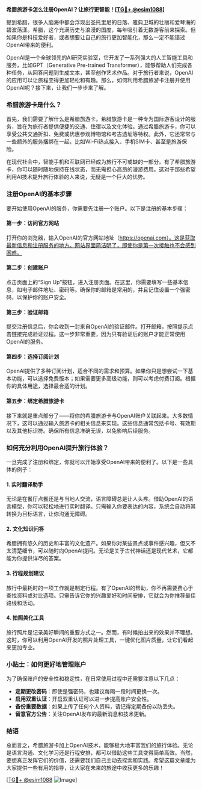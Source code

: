 **希腊旅游卡怎么注册OpenAI？让旅行更智能！[[TG💪+ @esim1088](https://t.me/s/esim1088)]**

提到希腊，很多人脑海中都会浮现出圣托里尼的日落、雅典卫城的壮丽和爱琴海的碧波荡漾。希腊，这个充满历史与浪漫的国度，每年吸引着无数游客前来探索。但如果你是科技爱好者，或者想要让自己的旅行更加智能化，那么一定不能错过OpenAI带来的便利。

OpenAI是一个全球领先的AI研究实验室，它开发了一系列强大的人工智能工具和服务，比如GPT（Generative Pre-trained Transformer），能够帮助人们完成各种任务，从回答问题到生成文本，甚至创作艺术作品。对于旅行者来说，OpenAI的应用可以让旅程变得更加轻松和有趣。那么，如何利用希腊旅游卡注册并使用OpenAI呢？接下来，让我们一步步来了解。

### 希腊旅游卡是什么？

首先，我们需要了解什么是希腊旅游卡。希腊旅游卡是一种专为国际游客设计的服务，旨在为旅行者提供便捷的交通、住宿以及文化体验。通过希腊旅游卡，你可以享受公共交通折扣、免费或优惠参观博物馆和考古遗址等特权。此外，它还常常与一些额外的服务捆绑在一起，比如Wi-Fi热点接入、手机SIM卡、甚至是旅游保险。

在现代社会中，智能手机和互联网已经成为旅行不可或缺的一部分。有了希腊旅游卡，你可以随时随地保持在线状态，而无需担心高昂的漫游费用。这对于那些希望利用AI技术提升旅行体验的人来说，无疑是一个巨大的优势。

### 注册OpenAI的基本步骤

要开始使用OpenAI的服务，你需要先注册一个账户。以下是注册的基本步骤：

#### 第一步：访问官方网站

打开你的浏览器，输入OpenAI的官方网站地址（https://openai.com）。这是获取最新信息和注册服务的地方。网站界面简洁明了，即使你是第一次接触也不会感到困惑。

#### 第二步：创建账户

点击页面上的“Sign Up”按钮，进入注册页面。在这里，你需要填写一些基本信息，如电子邮件地址、密码等。确保你的邮箱是常用的，并且记住设置一个强密码，以保护你的账户安全。

#### 第三步：验证邮箱

提交注册信息后，你会收到一封来自OpenAI的验证邮件。打开邮箱，按照提示点击链接完成验证过程。这一步非常重要，因为只有验证后的账户才能正常使用OpenAI的服务。

#### 第四步：选择订阅计划

OpenAI提供了多种订阅计划，适合不同的需求和预算。如果你只是想尝试一下基本功能，可以选择免费版本；如果需要更多高级功能，则可以考虑付费订阅。根据你的具体用途，选择最合适的计划。

#### 第五步：绑定希腊旅游卡

接下来就是重点部分了——将你的希腊旅游卡与OpenAI账户关联起来。大多数情况下，这可以通过输入旅游卡的相关信息来实现。这些信息通常包括卡号、有效期以及其他标识符。确保所有信息准确无误，以免影响后续服务。

### 如何充分利用OpenAI提升旅行体验？

一旦完成了注册和绑定，你就可以开始享受OpenAI带来的便利了。以下是一些具体的例子：

#### 1. 实时翻译助手

无论是在餐厅点餐还是与当地人交流，语言障碍总是让人头疼。借助OpenAI的语言模型，你可以轻松地进行实时翻译。只需输入你要表达的内容，系统会自动将其转换为目标语言，让你沟通无障碍。

#### 2. 文化知识问答

希腊拥有悠久的历史和丰富的文化遗产。如果你对某些景点或事件感兴趣，但又不太清楚细节，可以随时向OpenAI提问。无论是关于古代神话还是现代艺术，它都能为你提供详尽的答案。

#### 3. 行程规划建议

旅行中最耗时的一项工作就是制定行程。有了OpenAI的帮助，你不再需要费心于查找资料或对比选项。只需告诉它你的兴趣爱好和时间安排，它就会为你推荐最佳路线和活动。

#### 4. 拍照美化工具

旅行照片是记录美好瞬间的重要方式之一。然而，有时候拍出来的效果并不理想。这时，你可以利用OpenAI开发的照片处理工具，一键优化图片质量，让它们看起来更加专业。

### 小贴士：如何更好地管理账户

为了确保账户的安全性和稳定性，在日常使用过程中还需要注意以下几点：

- **定期更改密码**：即使是强密码，也建议每隔一段时间更换一次。
- **启用双重认证**：开启双重认证可以进一步提高账户安全性。
- **备份重要数据**：如果上传了任何个人资料，请记得定期备份以防丢失。
- **留意官方公告**：关注OpenAI发布的最新消息和技术更新。

### 结语

总而言之，希腊旅游卡加上OpenAI技术，能够极大地丰富我们的旅行体验。无论是语言沟通、文化学习还是行程安排，都可以借助这些工具变得简单高效。当然，要想真正发挥它们的价值，还需要我们自己主动去探索和实践。希望这篇文章能为大家提供一些有用的指导，让大家在未来的旅途中收获更多的乐趣！

[[TG💪+ @esim1088](https://t.me/s/esim1088) ![Image](https://i.postimg.cc/4NQfJmqS/Snipaste-2025-05-13-00-14-12.png)]